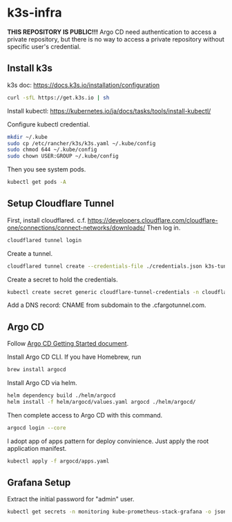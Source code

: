 # k3s-infra

**THIS REPOSITORY IS PUBLIC!!!**
Argo CD need authentication to access a private repository, but there is no way to access a private repository without specific user's credential.

## Install k3s
k3s doc: https://docs.k3s.io/installation/configuration
```bash
curl -sfL https://get.k3s.io | sh
```

Install kubectl: https://kubernetes.io/ja/docs/tasks/tools/install-kubectl/

Configure kubectl credential.
```bash
mkdir ~/.kube
sudo cp /etc/rancher/k3s/k3s.yaml ~/.kube/config
sudo chmod 644 ~/.kube/config
sudo chown USER:GROUP ~/.kube/config
```

Then you see system pods.
```bash
kubectl get pods -A
```

## Setup Cloudflare Tunnel
First, install cloudflared. c.f. https://developers.cloudflare.com/cloudflare-one/connections/connect-networks/downloads/
Then log in.
```bash
cloudflared tunnel login
```

Create a tunnel.
```bash
cloudflared tunnel create --credentials-file ./credentials.json k3s-tunnel
```

Create a secret to hold the credentials.
```bash
kubectl create secret generic cloudflare-tunnel-credentials -n cloudflare --from-file=credentials.json=credentials.json
```

Add a DNS record: CNAME from subdomain to the <tunnelID>.cfargotunnel.com.

## Argo CD
Follow [Argo CD Getting Started document](https://argo-cd.readthedocs.io/en/stable/getting_started/#2-download-argo-cd-cli).

Install Argo CD CLI.
If you have Homebrew, run
```bash
brew install argocd
```

Install Argo CD via helm.
```bash
helm dependency build ./helm/argocd
helm install -f helm/argocd/values.yaml argocd ./helm/argocd/
```

Then complete access to Argo CD with this command.
```bash
argocd login --core
```

I adopt app of apps pattern for deploy convinience. Just apply the root application manifest.
```bash
kubectl apply -f argocd/apps.yaml
```

## Grafana Setup
Extract the initial password for "admin" user.
```bash
kubectl get secrets -n monitoring kube-prometheus-stack-grafana -o jsonpath="{.data.admin-password}" | base64 --decode
```
